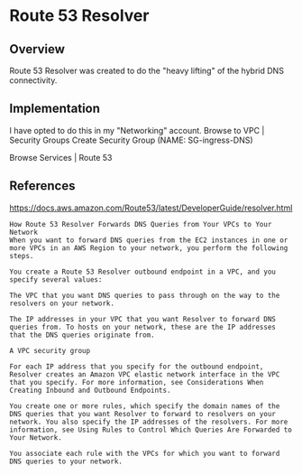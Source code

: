# Route 53 Resolver

## Overview
Route 53 Resolver was created to do the "heavy lifting" of the hybrid DNS connectivity.

## Implementation
I have opted to do this in my "Networking" account.
Browse to VPC | Security Groups
Create Security Group (NAME:  SG-ingress-DNS)

Browse Services | Route 53

## References
https://docs.aws.amazon.com/Route53/latest/DeveloperGuide/resolver.html
```
How Route 53 Resolver Forwards DNS Queries from Your VPCs to Your Network
When you want to forward DNS queries from the EC2 instances in one or more VPCs in an AWS Region to your network, you perform the following steps.

You create a Route 53 Resolver outbound endpoint in a VPC, and you specify several values:

The VPC that you want DNS queries to pass through on the way to the resolvers on your network.

The IP addresses in your VPC that you want Resolver to forward DNS queries from. To hosts on your network, these are the IP addresses that the DNS queries originate from.

A VPC security group

For each IP address that you specify for the outbound endpoint, Resolver creates an Amazon VPC elastic network interface in the VPC that you specify. For more information, see Considerations When Creating Inbound and Outbound Endpoints.

You create one or more rules, which specify the domain names of the DNS queries that you want Resolver to forward to resolvers on your network. You also specify the IP addresses of the resolvers. For more information, see Using Rules to Control Which Queries Are Forwarded to Your Network.

You associate each rule with the VPCs for which you want to forward DNS queries to your network.
```
